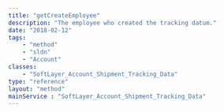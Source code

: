 ```yaml
---
title: "getCreateEmployee"
description: "The employee who created the tracking datum."
date: "2018-02-12"
tags:
    - "method"
    - "sldn"
    - "Account"
classes:
    - "SoftLayer_Account_Shipment_Tracking_Data"
type: "reference"
layout: "method"
mainService : "SoftLayer_Account_Shipment_Tracking_Data"
---
```

